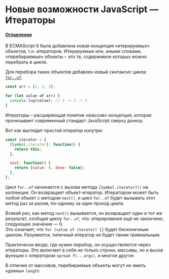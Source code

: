 # Новые возможности JavaScript — Итераторы

#### [Оглавление](../../../CONTENTS.md)

В ECMAScript 6 была добавлена новая концепция &laquo;итерируемых&raquo; объектов,
т.н. итераторов.
Итерируемые или, иными словами, &laquo;перебираемые&raquo; объекты – это те,
содержимое которых можно перебрать в цикле.

Для перебора таких объектов добавлен новый синтаксис цикла: [`for..of`](../for-of/README.md).

```javascript
const arr = [1, 2, 3];

for (let value of arr) {
  console.log(value); // 1 -> 2 -> 3
}
```

Итераторы – расширяющая понятие &laquo;массив&raquo; концепция, которая пронизывает
современный стандарт JavaScript сверху донизу.

Вот как выглядит простой итератор изнутри:

```javascript
const iterator = {
  [Symbol.iterator]: function() {
    return this;
  },

  next: function() {
    return {value: 0, done: false};
  },
};
```

Цикл `for..of` начинается с вызова метода `[Symbol.iterator]()` на коллекции.
Он возвращает объект-итератор. Итератором может быть любой объект с методом
`next()`, и цикл `for..of` будет вызывать этот метод раз за разом, по-одному
за один проход цикла.

Всякий раз, как метод `next()` вызывается, он возвращает один и тот же результат,
сообщая циклу `for..of`, что: итерирование ещё не закончено, следующее значение — 0.  
Это означает, что `for (value of iterator) {}` будет бесконечным циклом.
Разумеется, типичный итератор не будет таким тривиальным.

Практически везде, где нужен перебор, он осуществляется через итераторы. Это включает
в себя не только строки, массивы, но и вызов функции с оператором `spread f(...args)`,
и многое другое.

В отличие от массивов, перебираемые объекты могут не иметь &laquo;длины&raquo; `length`.
